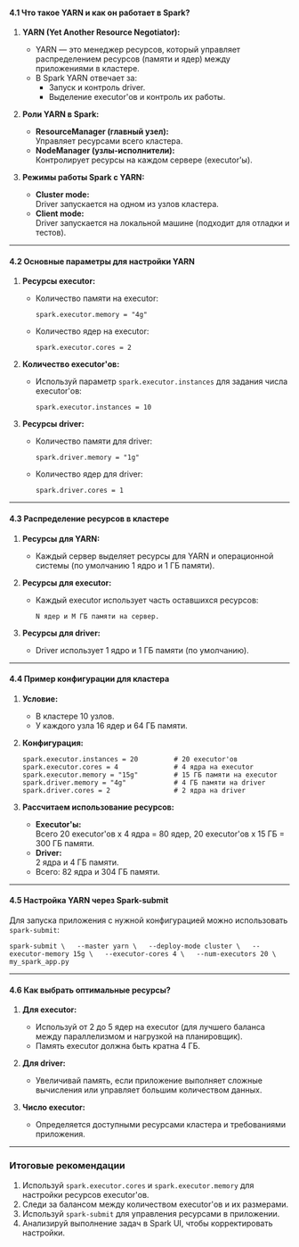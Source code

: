 #### **4.1 Что такое YARN и как он работает в Spark?**

1. **YARN (Yet Another Resource Negotiator):**
    
    - YARN — это менеджер ресурсов, который управляет распределением ресурсов (памяти и ядер) между приложениями в кластере.
    - В Spark YARN отвечает за:
        - Запуск и контроль driver.
        - Выделение executor'ов и контроль их работы.
2. **Роли YARN в Spark:**
    
    - **ResourceManager (главный узел):**  
        Управляет ресурсами всего кластера.
    - **NodeManager (узлы-исполнители):**  
        Контролирует ресурсы на каждом сервере (executor'ы).
3. **Режимы работы Spark с YARN:**
    
    - **Cluster mode:**  
        Driver запускается на одном из узлов кластера.
    - **Client mode:**  
        Driver запускается на локальной машине (подходит для отладки и тестов).

---

#### **4.2 Основные параметры для настройки YARN**

1. **Ресурсы executor:**
    
    - Количество памяти на executor:
        
        `spark.executor.memory = "4g"`
        
    - Количество ядер на executor:
        
        `spark.executor.cores = 2`
        
2. **Количество executor'ов:**
    
    - Используй параметр `spark.executor.instances` для задания числа executor'ов:
        
        `spark.executor.instances = 10`
        
3. **Ресурсы driver:**
    
    - Количество памяти для driver:
        
        `spark.driver.memory = "1g"`
        
    - Количество ядер для driver:
        
        
        `spark.driver.cores = 1`
        

---

#### **4.3 Распределение ресурсов в кластере**

1. **Ресурсы для YARN:**
    
    - Каждый сервер выделяет ресурсы для YARN и операционной системы (по умолчанию 1 ядро и 1 ГБ памяти).
2. **Ресурсы для executor:**
    
    - Каждый executor использует часть оставшихся ресурсов:
        

        `N ядер и M ГБ памяти на сервер.`
        
3. **Ресурсы для driver:**
    
    - Driver использует 1 ядро и 1 ГБ памяти (по умолчанию).

---

#### **4.4 Пример конфигурации для кластера**

1. **Условие:**
    
    - В кластере 10 узлов.
    - У каждого узла 16 ядер и 64 ГБ памяти.
2. **Конфигурация:**
    
    `spark.executor.instances = 20         # 20 executor'ов spark.executor.cores = 4              # 4 ядра на executor spark.executor.memory = "15g"         # 15 ГБ памяти на executor spark.driver.memory = "4g"            # 4 ГБ памяти на driver spark.driver.cores = 2                # 2 ядра на driver`
    
3. **Рассчитаем использование ресурсов:**
    
    - **Executor'ы:**  
        Всего 20 executor'ов x 4 ядра = 80 ядер, 20 executor'ов x 15 ГБ = 300 ГБ памяти.
    - **Driver:**  
        2 ядра и 4 ГБ памяти.
    - Всего: 82 ядра и 304 ГБ памяти.

---

#### **4.5 Настройка YARN через Spark-submit**

Для запуска приложения с нужной конфигурацией можно использовать `spark-submit`:

`spark-submit \   --master yarn \   --deploy-mode cluster \   --executor-memory 15g \   --executor-cores 4 \   --num-executors 20 \   my_spark_app.py`

---

#### **4.6 Как выбрать оптимальные ресурсы?**

1. **Для executor:**
    
    - Используй от 2 до 5 ядер на executor (для лучшего баланса между параллелизмом и нагрузкой на планировщик).
    - Память executor должна быть кратна 4 ГБ.
2. **Для driver:**
    
    - Увеличивай память, если приложение выполняет сложные вычисления или управляет большим количеством данных.
3. **Число executor:**
    
    - Определяется доступными ресурсами кластера и требованиями приложения.

---

### **Итоговые рекомендации**

1. Используй `spark.executor.cores` и `spark.executor.memory` для настройки ресурсов executor'ов.
2. Следи за балансом между количеством executor'ов и их размерами.
3. Используй `spark-submit` для управления ресурсами в приложении.
4. Анализируй выполнение задач в Spark UI, чтобы корректировать настройки.